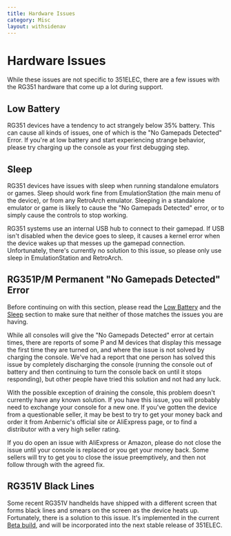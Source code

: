 ```yaml
---
title: Hardware Issues
category: Misc
layout: withsidenav
---
```


# Hardware Issues

While these issues are not specific to 351ELEC, there are a few issues with the RG351 hardware that come up a lot during support.

## Low Battery

RG351 devices have a tendency to act strangely below 35% battery. This can cause all kinds of issues, one of which is the "No Gamepads Detected" Error. If you're at low battery and start experiencing strange behavior, please try charging up the console as your first debugging step.

## Sleep

RG351 devices have issues with sleep when running standalone emulators or games. Sleep should work fine from EmulationStation (the main menu of the device), or from any RetroArch emulator. Sleeping in a standalone emulator or game is likely to cause the "No Gamepads Detected" error, or to simply cause the controls to stop working.

RG351 systems use an internal USB hub to connect to their gamepad. If USB isn't disabled when the device goes to sleep, it causes a kernel error when the device wakes up that messes up the gamepad connection. Unfortunately, there's currently no solution to this issue, so please only use sleep in EmulationStation and RetroArch.

## RG351P/M Permanent "No Gamepads Detected" Error

Before continuing on with this section, please read the [Low Battery](#low-battery) and the [Sleep](#sleep) section to make sure that neither of those matches the issues you are having.

While all consoles will give the "No Gamepads Detected" error at certain times, there are reports of some P and M devices that display this message the first time they are turned on, and where the issue is not solved by charging the console. We've had a report that one person has solved this issue by completely discharging the console (running the console out of battery and then continuing to turn the console back on until it stops responding), but other people have tried this solution and not had any luck.

With the possible exception of draining the console, this problem doesn't currently have any known solution. If you have this issue, you will probably need to exchange your console for a new one. If you've gotten the device from a questionable seller, it may be best to try to get your money back and order it from Anbernic's official site or AliExpress page, or to find a distributor with a very high seller rating.

If you do open an issue with AliExpress or Amazon, please do not close the issue until your console is replaced or you get your money back. Some sellers will try to get you to close the issue preemptively, and then not follow through with the agreed fix.

## RG351V Black Lines

Some recent RG351V handhelds have shipped with a different screen that forms black lines and smears on the screen as the device heats up. Fortunately, there is a solution to this issue. It's implemented in the current [Beta build](Contributing-to-351ELEC#beta-builds), and will be incorporated into the next stable release of 351ELEC.
